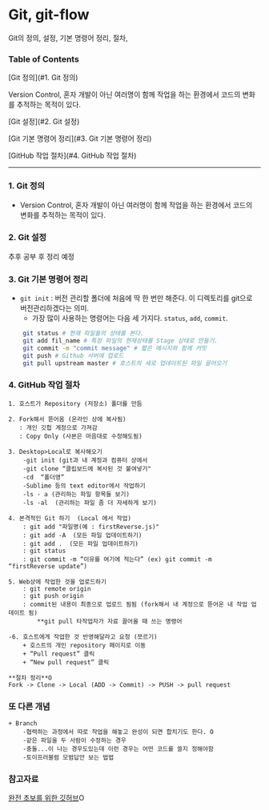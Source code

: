 # Git, git-flow 
Git의 정의, 설정, 기본 명령어 정리, 절차,

### Table of Contents
[Git 정의](#1. Git 정의)

Version Control, 혼자 개발이 아닌 여러명이 함께 작업을 하는 환경에서 코드의 변화를 추적하는 목적이 있다.
	  
[Git 설정](#2. Git 설정)

[Git 기본 명령어 정리](#3. Git 기본 명령어 정리)

[GitHub 작업 절차](#4. GitHub 작업 절차)

---

### 1. Git 정의
- Version Control, 혼자 개발이 아닌 여러명이 함께 작업을 하는 환경에서 코드의 변화를 추적하는 목적이 있다.

### 2. Git 설정
추후 공부 후 정리 예정

### 3. Git 기본 명령어 정리
+ `git init` : 버전 관리할 폴더에 처음에 딱 한 번만 해준다. 이 디렉토리를 git으로 버전관리하겠다는 의미.
	+ 가장 많이 사용하는 명령어는 다음 세 가지다. `status`, `add`, `commit`.

```sh
	git status # 현재 파일들의 상태를 본다.
	git add fil_name # 특정 파일의 현재상태를 Stage 상태로 만들기.
	git commit -m "commit message" # 짧은 메시지와 함께 커밋
	git push # Github 서버에 업로드
	git pull upstream master # 호스트의 새로 업데이트된 파일 끌어오기
```

 


### 4. GitHub 작업 절차
	1. 호스트가 Repository (저장소) 폴더를 만듬

	2. Fork해서 뜯어옴 (온라인 상에 복사됨)
	   : 개인 깃헙 계정으로 가져감
	   : Copy Only (사본은 마음대로 수정해도됨)

	3. Desktop>Local로 복사해오기 
		-git init (git과 내 계정과 컴퓨터 상에서 
		-git clone “클립보드에 복사된 것 붙여넣기"
		-cd  “폴더명”
		-Sublime 등의 text editor에서 작업하기
		-ls - a (관리하는 파일 항목들 보기)
 		-ls -al  (관리하는 파일 좀 더 자세하게 보기)

	4. 본격적인 Git 하기  (Local 에서 작업)
		: git add "파일명(예 : firstReverse.js)"
		: git add -A  (모든 파일 업데이트하기)
 		: git add .  (모든 파일 업데이트하기)
		: git status
		: git commit -m “이유를 여기에 적는다” (ex) git commit -m “firstReverse update”)

	5. Web상에 작업한 것을 업로드하기
		: git remote origin
		: git push origin
		: commit된 내용이 최종으로 업로드 됨됨 (fork해서 내 계정으로 뜯어온 내 작업 업데이트 됨)
			**git pull 타작업자가 자료 끌어올 때 쓰는 명령어

	-6. 호스트에게 작업한 것 반영해달라고 요청 (쪼르기)
		+ 호스트의 개인 repository 페이지로 이동
		+ “Pull request” 클릭
		+ “New pull request” 클릭
		
	**절차 정리**O
	Fork -> Clone -> Local (ADD -> Commit) -> PUSH -> pull request 



### 또 다른 개념
	+ Branch
		-협력하는 과정에서 따로 작업을 해놓고 완성이 되면 합치기도 한다. O
		-같은 파일을 두 사람이 수정하는 경우
		-충돌...이 나는 경우도있는데 이런 경우는 어떤 코드를 쓸지 정해야함
		-토이프러블럼 모범답안 보는 법법


### 참고자료
[완전 초보를 위한 깃허브](http://nolboo.kim/blog/2013/10/06/github-for-beginner/)O
